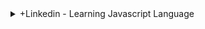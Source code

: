 <details>
<summary>+Linkedin - Learning Javascript Language</summary>

## +Linkedin - Learning Javascript Language

</details>
